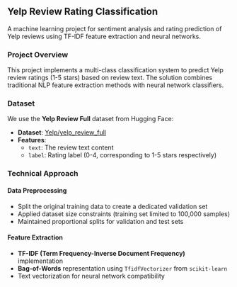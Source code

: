 ## Yelp Review Rating Classification

A machine learning project for sentiment analysis and rating prediction of Yelp reviews using TF-IDF feature extraction and neural networks.

### Project Overview

This project implements a multi-class classification system to predict Yelp review ratings (1-5 stars) based on review text. The solution combines traditional NLP feature extraction methods with neural network classifiers.

### Dataset

We use the **Yelp Review Full** dataset from Hugging Face:
- **Dataset**: [Yelp/yelp_review_full](https://huggingface.co/datasets/Yelp/yelp_review_full)
- **Features**:
  - `text`: The review text content
  - `label`: Rating label (0-4, corresponding to 1-5 stars respectively)

### Technical Approach

#### Data Preprocessing
- Split the original training data to create a dedicated validation set
- Applied dataset size constraints (training set limited to 100,000 samples)
- Maintained proportional splits for validation and test sets

#### Feature Extraction
- **TF-IDF (Term Frequency-Inverse Document Frequency)** implementation
- **Bag-of-Words** representation using `TfidfVectorizer` from `scikit-learn`
- Text vectorization for neural network compatibility

